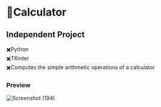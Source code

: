 # 🔢Calculator
## Independent Project
  ✖️Python </br>
  ✖️TKinter </br>
  ✖️Computes the simple arithmetic operations of a calculator

### Preview
![Screenshot (194)](https://github.com/luisaM735/Calculator/assets/135564937/6add9a76-273e-4378-8c03-cce9f384c61c)
